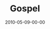 ---
layout: message
category: message
series: "Lavish"
title: "Gospel"
date: 2010-05-09-00-00
message_id: 619
sc-permalink-url: "http://soundcloud.com/crdschurch/gospel"
audio: "http://s3.amazonaws.com/crossroads-media/messages/audio/Lavish1.mp3"
audio-duration: "36:42"
program: "http://s3.amazonaws.com/crossroads-media/documents/05_08-09_10Program.pdf"
description: "Brian Tome talks about why the gospel is good news."
video: "http://s3.amazonaws.com/crossroads-media/messages/video/Lavish1.mp4"
video-duration: "36:42"
yt-embed-url: "//www.youtube.com/embed/2cdzG5IN8oM"
video-image: "http://s3.amazonaws.com/crossroads-media/images/Lavish1-still.jpg"
tag: 
 - tome
 - gospel
 - grace
 - lavish
 - jesus
 - love
explicit: false
---